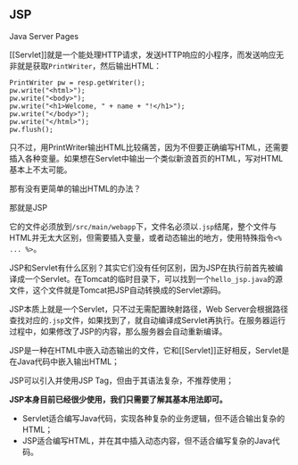 ## JSP
Java Server Pages

[[Servlet]]就是一个能处理HTTP请求，发送HTTP响应的小程序，而发送响应无非就是获取`PrintWriter`，然后输出HTML：

```
PrintWriter pw = resp.getWriter();
pw.write("<html>");
pw.write("<body>");
pw.write("<h1>Welcome, " + name + "!</h1>");
pw.write("</body>");
pw.write("</html>");
pw.flush();
```

只不过，用PrintWriter输出HTML比较痛苦，因为不但要正确编写HTML，还需要插入各种变量。如果想在Servlet中输出一个类似新浪首页的HTML，写对HTML基本上不太可能。

那有没有更简单的输出HTML的办法？


那就是JSP


它的文件必须放到`/src/main/webapp`下，文件名必须以`.jsp`结尾，整个文件与HTML并无太大区别，但需要插入变量，或者动态输出的地方，使用特殊指令`<% ... %>`。

JSP和Servlet有什么区别？其实它们没有任何区别，因为JSP在执行前首先被编译成一个Servlet。在Tomcat的临时目录下，可以找到一个`hello_jsp.java`的源文件，这个文件就是Tomcat把JSP自动转换成的Servlet源码。

JSP本质上就是一个Servlet，只不过无需配置映射路径，Web Server会根据路径查找对应的`.jsp`文件，如果找到了，就自动编译成Servlet再执行。在服务器运行过程中，如果修改了JSP的内容，那么服务器会自动重新编译。


JSP是一种在HTML中嵌入动态输出的文件，它和[[Servlet]]正好相反，Servlet是在Java代码中嵌入输出HTML；

JSP可以引入并使用JSP Tag，但由于其语法复杂，不推荐使用；

**JSP本身目前已经很少使用，我们只需要了解其基本用法即可。**


-   Servlet适合编写Java代码，实现各种复杂的业务逻辑，但不适合输出复杂的HTML；
-   JSP适合编写HTML，并在其中插入动态内容，但不适合编写复杂的Java代码。